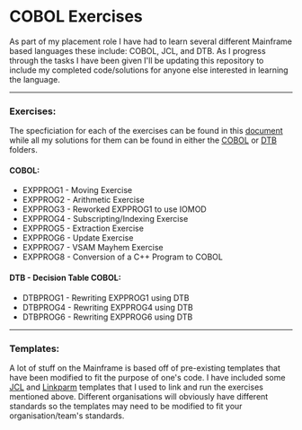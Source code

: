 # COBOL Exercises
As part of my placement role I have had to learn several different Mainframe based languages these include: COBOL, JCL, and DTB. As I progress through the tasks I have been given I'll be updating this repository to include my completed code/solutions for anyone else interested in learning the language.

-------------------------------
### Exercises:
The specficiation for each of the exercises can be found in this [document](https://github.com/Hannah-Ashna/COBOL-Exercises/blob/main/Exercises.pdf) while all my solutions for them can be found in either the [COBOL](https://github.com/Hannah-Ashna/COBOL-Exercises/tree/main/COBOL) or [DTB](https://github.com/Hannah-Ashna/COBOL-Exercises/tree/main/DTB) folders.

#### COBOL:
* EXPPROG1 - Moving Exercise
* EXPPROG2 - Arithmetic Exercise
* EXPPROG3 - Reworked EXPPROG1 to use IOMOD
* EXPPROG4 - Subscripting/Indexing Exercise
* EXPPROG5 - Extraction Exercise
* EXPPROG6 - Update Exercise
* EXPPROG7 - VSAM Mayhem Exercise
* EXPPROG8 - Conversion of a C++ Program to COBOL

#### DTB - Decision Table COBOL:
* DTBPROG1 - Rewriting EXPPROG1 using DTB
* DTBPROG4 - Rewriting EXPPROG4 using DTB
* DTBPROG6 - Rewriting EXPPROG6 using DTB

-------------------------------
### Templates:
A lot of stuff on the Mainframe is based off of pre-existing templates that have been modified to fit the purpose of one's code. I have included some [JCL](https://github.com/Hannah-Ashna/COBOL-Exercises/tree/main/JCL) and [Linkparm](https://github.com/Hannah-Ashna/COBOL-Exercises/blob/main/PROGNAME) templates that I used to link and run the exercises mentioned above. Different organisations will obviously have different standards so the templates may need to be modified to fit your organisation/team's standards.
